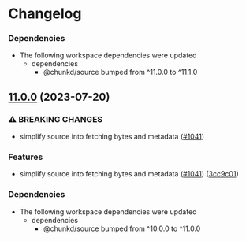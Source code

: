 # Changelog

### Dependencies

* The following workspace dependencies were updated
  * dependencies
    * @chunkd/source bumped from ^11.0.0 to ^11.1.0

## [11.0.0](https://github.com/blacha/chunkd/compare/source-file-v10.0.6...source-file-v11.0.0) (2023-07-20)


### ⚠ BREAKING CHANGES

* simplify source into fetching bytes and metadata ([#1041](https://github.com/blacha/chunkd/issues/1041))

### Features

* simplify source into fetching bytes and metadata ([#1041](https://github.com/blacha/chunkd/issues/1041)) ([3cc9c01](https://github.com/blacha/chunkd/commit/3cc9c0193ebb6b8c704e977f7552544c840e65dd))


### Dependencies

* The following workspace dependencies were updated
  * dependencies
    * @chunkd/source bumped from ^10.0.0 to ^11.0.0
